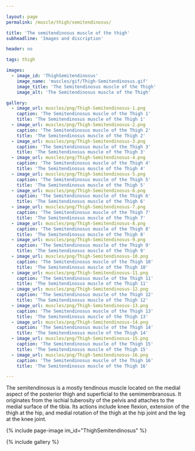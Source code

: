 ```yaml
---

layout: page
permalink: /muscle/thigh/semitendinosus/

title: 'The semitendinosus muscle of the thigh'
subheadline: 'Images and discription'

header: no

tags: thigh

images:
  - image_id: 'ThighSemitendinosus'
    image_name: 'muscles/gif/Thigh-Semitendinosus.gif'
    image_title: 'The Semitendinosus muscle of the Thigh'
    image_alt: 'The Semitendinosus muscle of the Thigh' 

gallery:
  - image_url: muscles/png/Thigh-Semitendinosus-1.png
    caption: 'The Semitendinosus muscle of the Thigh 1'
    title: 'The Semitendinosus muscle of the Thigh 1'
  - image_url: muscles/png/Thigh-Semitendinosus-2.png
    caption: 'The Semitendinosus muscle of the Thigh 2'
    title: 'The Semitendinosus muscle of the Thigh 2'
  - image_url: muscles/png/Thigh-Semitendinosus-3.png
    caption: 'The Semitendinosus muscle of the Thigh 3'
    title: 'The Semitendinosus muscle of the Thigh 3'
  - image_url: muscles/png/Thigh-Semitendinosus-4.png
    caption: 'The Semitendinosus muscle of the Thigh 4'
    title: 'The Semitendinosus muscle of the Thigh 4'
  - image_url: muscles/png/Thigh-Semitendinosus-5.png
    caption: 'The Semitendinosus muscle of the Thigh 5'
    title: 'The Semitendinosus muscle of the Thigh 5'
  - image_url: muscles/png/Thigh-Semitendinosus-6.png
    caption: 'The Semitendinosus muscle of the Thigh 6'
    title: 'The Semitendinosus muscle of the Thigh 6'
  - image_url: muscles/png/Thigh-Semitendinosus-7.png
    caption: 'The Semitendinosus muscle of the Thigh 7'
    title: 'The Semitendinosus muscle of the Thigh 7'
  - image_url: muscles/png/Thigh-Semitendinosus-8.png
    caption: 'The Semitendinosus muscle of the Thigh 8'
    title: 'The Semitendinosus muscle of the Thigh 8'
  - image_url: muscles/png/Thigh-Semitendinosus-9.png
    caption: 'The Semitendinosus muscle of the Thigh 9'
    title: 'The Semitendinosus muscle of the Thigh 9'
  - image_url: muscles/png/Thigh-Semitendinosus-10.png
    caption: 'The Semitendinosus muscle of the Thigh 10'
    title: 'The Semitendinosus muscle of the Thigh 10'
  - image_url: muscles/png/Thigh-Semitendinosus-11.png
    caption: 'The Semitendinosus muscle of the Thigh 11'
    title: 'The Semitendinosus muscle of the Thigh 11'
  - image_url: muscles/png/Thigh-Semitendinosus-12.png
    caption: 'The Semitendinosus muscle of the Thigh 12'
    title: 'The Semitendinosus muscle of the Thigh 12'
  - image_url: muscles/png/Thigh-Semitendinosus-13.png
    caption: 'The Semitendinosus muscle of the Thigh 13'
    title: 'The Semitendinosus muscle of the Thigh 13'
  - image_url: muscles/png/Thigh-Semitendinosus-14.png
    caption: 'The Semitendinosus muscle of the Thigh 14'
    title: 'The Semitendinosus muscle of the Thigh 14'
  - image_url: muscles/png/Thigh-Semitendinosus-15.png
    caption: 'The Semitendinosus muscle of the Thigh 15'
    title: 'The Semitendinosus muscle of the Thigh 15'
  - image_url: muscles/png/Thigh-Semitendinosus-16.png
    caption: 'The Semitendinosus muscle of the Thigh 16'
    title: 'The Semitendinosus muscle of the Thigh 16'

---
```


The semitendinosus is a mostly tendinous muscle located on the medial aspect of the posterior thigh and superficial to the semimembranosus. It originates from the ischial tuberosity of the pelvis and attaches to the medial surface of the tibia. Its actions include knee flexion, extension of the thigh at the hip, and medial rotation of the thigh at the hip joint and the leg at the knee joint.

{% include page-image im_id="ThighSemitendinosus" %}

{% include gallery %}